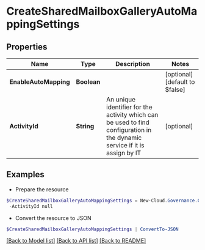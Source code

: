 # CreateSharedMailboxGalleryAutoMappingSettings
## Properties

Name | Type | Description | Notes
------------ | ------------- | ------------- | -------------
**EnableAutoMapping** | **Boolean** |  | [optional] [default to $false]
**ActivityId** | **String** | An unique identifier for the activity which can be used to find configuration in the dynamic service if it is assign by IT | [optional] 

## Examples

- Prepare the resource
```powershell
$CreateSharedMailboxGalleryAutoMappingSettings = New-Cloud.Governance.ClientCreateSharedMailboxGalleryAutoMappingSettings  -EnableAutoMapping null `
 -ActivityId null
```

- Convert the resource to JSON
```powershell
$CreateSharedMailboxGalleryAutoMappingSettings | ConvertTo-JSON
```

[[Back to Model list]](../README.md#documentation-for-models) [[Back to API list]](../README.md#documentation-for-api-endpoints) [[Back to README]](../README.md)

